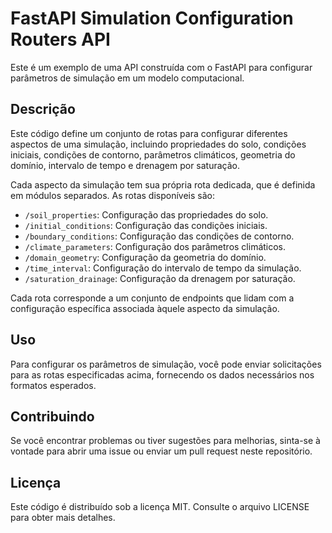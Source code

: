 # FastAPI Simulation Configuration Routers API

Este é um exemplo de uma API construída com o FastAPI para configurar parâmetros de simulação em um modelo computacional.

## Descrição

Este código define um conjunto de rotas para configurar diferentes aspectos de uma simulação, incluindo propriedades do solo, condições iniciais, condições de contorno, parâmetros climáticos, geometria do domínio, intervalo de tempo e drenagem por saturação.

Cada aspecto da simulação tem sua própria rota dedicada, que é definida em módulos separados. As rotas disponíveis são:

- `/soil_properties`: Configuração das propriedades do solo.
- `/initial_conditions`: Configuração das condições iniciais.
- `/boundary_conditions`: Configuração das condições de contorno.
- `/climate_parameters`: Configuração dos parâmetros climáticos.
- `/domain_geometry`: Configuração da geometria do domínio.
- `/time_interval`: Configuração do intervalo de tempo da simulação.
- `/saturation_drainage`: Configuração da drenagem por saturação.

Cada rota corresponde a um conjunto de endpoints que lidam com a configuração específica associada àquele aspecto da simulação.

## Uso

Para configurar os parâmetros de simulação, você pode enviar solicitações para as rotas especificadas acima, fornecendo os dados necessários nos formatos esperados.

## Contribuindo

Se você encontrar problemas ou tiver sugestões para melhorias, sinta-se à vontade para abrir uma issue ou enviar um pull request neste repositório.

## Licença

Este código é distribuído sob a licença MIT. Consulte o arquivo LICENSE para obter mais detalhes.

